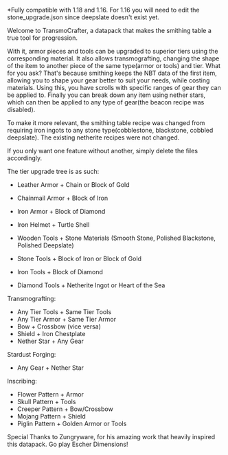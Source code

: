 *Fully compatible with 1.18 and 1.16. For 1.16 you will need to edit the stone_upgrade.json since deepslate doesn't exist yet.

Welcome to TransmoCrafter, a datapack that makes the smithing table a true tool for progression.

With it, armor pieces and tools can be upgraded to superior tiers using the corresponding material. It also allows transmografting, changing the shape of the item to another piece of the same type(armor or tools) and tier.
What for you ask? That's because smithing keeps the NBT data of the first item, allowing you to shape your gear better to suit your needs, while costing materials. Using this, you have scrolls with specific ranges of gear they can be applied to. Finally you can break down any item using nether stars, which can then be applied to any type of gear(the beacon recipe was disabled).

To make it more relevant, the smithing table recipe was changed from requiring iron ingots to any stone type(cobblestone, blackstone, cobbled deepslate). The existing netherite recipes were not changed.

If you only want one feature without another, simply delete the files accordingly.

The tier upgrade tree is as such:
- Leather Armor + Chain or Block of Gold
- Chainmail Armor + Block of Iron
- Iron Armor + Block of Diamond
- Iron Helmet + Turtle Shell

- Wooden Tools + Stone Materials (Smooth Stone, Polished Blackstone, Polished Deepslate)
- Stone Tools + Block of Iron or Block of Gold
- Iron Tools + Block of Diamond
- Diamond Tools + Netherite Ingot or Heart of the Sea

Transmografting:
- Any Tier Tools + Same Tier Tools
- Any Tier Armor + Same Tier Armor
- Bow + Crossbow (vice versa)
- Shield + Iron Chestplate
- Nether Star + Any Gear

Stardust Forging:
- Any Gear + Nether Star

Inscribing:
- Flower Pattern + Armor
- Skull Pattern + Tools
- Creeper Pattern + Bow/Crossbow
- Mojang Pattern + Shield
- Piglin Pattern + Golden Armor or Tools

Special Thanks to Zungryware, for his amazing work that heavily inspired this datapack. Go play Escher Dimensions!
